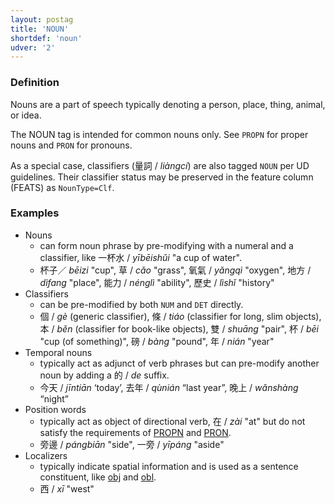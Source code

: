 ```yaml
---
layout: postag
title: 'NOUN'
shortdef: 'noun'
udver: '2'
---
```


### Definition

Nouns are a part of speech typically denoting a person, place, thing, animal, or idea.

The NOUN tag is intended for common nouns only. See <a>`PROPN`</a> for proper nouns and <a>`PRON`</a> for pronouns.

As a special case, classifiers (量詞 / _liàngcí_) are also tagged `NOUN` per UD guidelines. Their classifier status may be preserved in the feature column (FEATS) as `NounType=Clf`.

### Examples

- Nouns
  - can form noun phrase by pre-modifying with a numeral and a classifier, like 一杯水 / _yībēishǔi_ "a cup of water".
  - 杯子／ _bēizi_ "cup", 草 / _cǎo_ "grass", 氧氣 / _yǎngqì_ "oxygen", 地方 / _dìfang_ "place", 能力 / _nénglì_ "ability", 歷史 / _lìshǐ_ "history"
- Classifiers
  - can be pre-modified by both <a>`NUM`</a> and <a>`DET`</a> directly. 
  - 個 / _gè_ (generic classifier), 條 / _tiáo_ (classifier for long, slim objects), 本 / _běn_ (classifier for book-like objects), 雙 / _shuāng_ "pair", 杯 / _bēi_ "cup (of something)", 磅 / _bàng_ "pound", 年 / _nián_ "year"
- Temporal nouns
  - typically act as adjunct of verb phrases but can pre-modify another noun by adding a 的 / _de_ suffix.
  - 今天 / _jīntiān_ ‘today’, 去年 / _qùnián_ “last year”, 晚上 / _wǎnshàng_ “night”
- Position words
  - typically act as object of directional verb, 在 / _zài_ "at" but do not satisfy the requirements of [PROPN]() and [PRON]().
  - 旁邊 / _pángbiān_ "side", 一旁 / _yīpáng_ "aside"
- Localizers
  - typically indicate spatial information and is used as a sentence constituent, like [obj]() and [obl]().
  - 西 / _xī_ "west"
